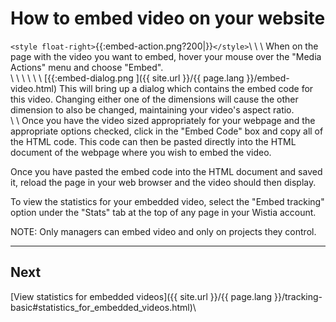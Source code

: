 # How to embed video on your website

`<style float-right>`{{:embed-action.png?200|}}`</style>`\\
\\
\\
When on the page with the video you want to embed, hover your mouse over the "Media Actions" menu and choose "Embed".  
\\
\\
\\
\\
\\
\\
[{{:embed-dialog.png ]({{ site.url }}/{{ page.lang }}/embed-video.html)
This will bring up a dialog which contains the embed code for this video.  Changing either one of the dimensions will cause the other dimension to also be changed, maintaining your video's aspect ratio.  
\\
\\
Once you have the video sized appropriately for your webpage and the appropriate options checked, click in the "Embed Code" box and copy all of the HTML code.  This code can then be pasted directly into the HTML document of the webpage where you wish to embed the video.  

Once you have pasted the embed code into the HTML document and saved it, reload the page in your web browser and the video should then display.  

To view the statistics for your embedded video, select the "Embed tracking" option under the "Stats" tab at the top of any page in your Wistia account.

NOTE: Only managers can embed video and only on projects they control.

----

##  Next

[View statistics for embedded videos]({{ site.url }}/{{ page.lang }}/tracking-basic#statistics_for_embedded_videos.html)\\

